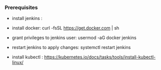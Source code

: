 
### Prerequisites

- install jenkins :

- install docker: curl -fsSL https://get.docker.com | sh

- grant privileges to jenkins user: usermod -aG docker jenkins

- restart jenkins to apply changes: systemctl restart jenkins

- install kubectl : https://kubernetes.io/docs/tasks/tools/install-kubectl-linux/